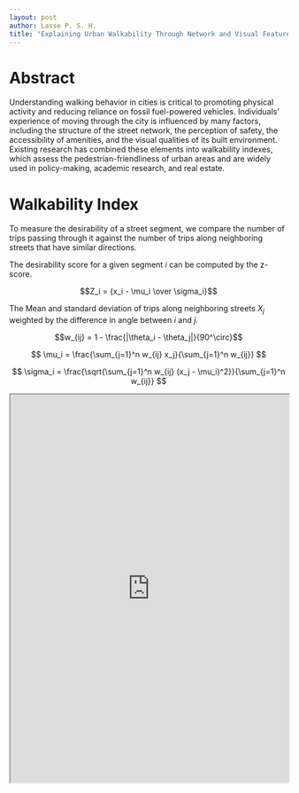 ```yaml
---
layout: post
author: Lasse P. S. H.
title: "Explaining Urban Walkability Through Network and Visual Features"
---
```


# Abstract
Understanding walking behavior in cities is critical to promoting physical activity and reducing reliance on fossil fuel-powered vehicles.
Individuals’ experience of moving through the city is influenced by many factors, including the structure of the street network, the perception of safety, the accessibility of amenities, and the visual qualities of its built environment. 
Existing research has combined these elements into walkability indexes, which assess the pedestrian-friendliness of urban areas and are widely used in policy-making, academic research, and real estate.

# Walkability Index
To measure the desirability of a street segment, we compare the number of trips passing through it against the number of trips along neighboring streets that have similar directions.

The desirability score for a given segment $i$ can be computed by the z-score.

$$Z_i = {x_i - \mu_i \over \sigma_i}$$

The Mean and standard deviation of trips along neighboring streets $X_j$ weighted by the difference in angle between $i$ and $j$.


$$w_{ij} = 1 - \frac{|\theta_i - \theta_j|}{90^\circ}$$

$$
\mu_i = \frac{\sum_{j=1}^n w_{ij} x_j}{\sum_{j=1}^n w_{ij}} 
$$

$$ 
\sigma_i = \frac{\sqrt{\sum_{j=1}^n w_{ij} (x_j - \mu_i)^2}}{\sum_{j=1}^n w_{ij}} 
$$


<iframe
  src="https://lassepsh.github.io/walkability_map/"
  style="width:100%; height:700px;"
></iframe>